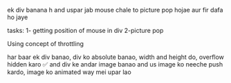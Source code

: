 ek div banana h and uspar jab mouse chale to picture pop hojae aur fir dafa ho jaye

tasks:
1- getting position of mouse in div
2-picture pop

Using concept of throttling

har baar ek div banao, div ko absolute banao, width and height do, overflow hidden karo ✅ and div ke andar image banao and us image ko neeche push kardo,
image ko animated way mei upar lao